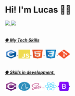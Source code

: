 <h1>Hi! I'm Lucas 🙋‍♂️</h1>
<div">
  <a href="https://github.com/lucas-cost">
  <img height="150em" src="https://github-readme-stats.vercel.app/api?username=lucas-cost&show_icons=true&theme=react&include_all_commits=true&count_private=true"/>
  <img height="150em" src="https://github-readme-stats.vercel.app/api/top-langs/?username=lucas-cost&layout=compact&langs_count=7&theme=react"/>
</div>
 

<div style="display: inline_block"><br>
  <h5>● My Tech Skills</h5>
  <img align="center" alt="Luk-Clang" height="30" width="40" src="https://raw.githubusercontent.com/devicons/devicon/master/icons/c/c-original.svg">
  <img align="center" alt="Luk-Js" height="30" width="40" src="https://raw.githubusercontent.com/devicons/devicon/master/icons/javascript/javascript-plain.svg">
  <img align="center" alt="Luk-HTML" height="30" width="40" src="https://raw.githubusercontent.com/devicons/devicon/master/icons/html5/html5-original.svg">
  <img align="center" alt="Luk-CSS" height="30" width="40" src="https://raw.githubusercontent.com/devicons/devicon/master/icons/css3/css3-original.svg">
  <img align="center" alt="Luk-GIT" height="30" width="40" src="https://raw.githubusercontent.com/devicons/devicon/master/icons/git/git-original.svg">
</div>
  
<div style="display: inline_block"><br>
  <h5>● Skills in development.</h5>
  <img align="center" alt="Luk-CSharp" height="30" width="40" src="https://raw.githubusercontent.com/devicons/devicon/master/icons/csharp/csharp-original.svg">
  <img align="center" alt="Luk-YARN" height="30" width="40" src="https://raw.githubusercontent.com/devicons/devicon/master/icons/yarn/yarn-original.svg">
  <img align="center" alt="Luk-SASS" height="30" width="40" src="https://raw.githubusercontent.com/devicons/devicon/master/icons/sass/sass-original.svg">
  <img align="center" alt="Luk-React" height="30" width="40" src="https://raw.githubusercontent.com/devicons/devicon/master/icons/react/react-original.svg">
  <img align="center" alt="Luk-Bootstrap" height="30" width="40" src="https://raw.githubusercontent.com/devicons/devicon/master/icons/bootstrap/bootstrap-original.svg">
</div>
